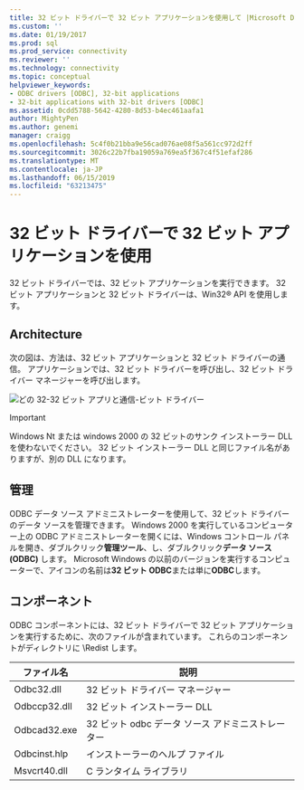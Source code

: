 ```yaml
---
title: 32 ビット ドライバーで 32 ビット アプリケーションを使用して |Microsoft Docs
ms.custom: ''
ms.date: 01/19/2017
ms.prod: sql
ms.prod_service: connectivity
ms.reviewer: ''
ms.technology: connectivity
ms.topic: conceptual
helpviewer_keywords:
- ODBC drivers [ODBC], 32-bit applications
- 32-bit applications with 32-bit drivers [ODBC]
ms.assetid: 0cdd5788-5642-4280-8d53-b4ec461aafa1
author: MightyPen
ms.author: genemi
manager: craigg
ms.openlocfilehash: 5c4f0b21bba9e56cad076ae08f5a561cc972d2ff
ms.sourcegitcommit: 3026c22b7fba19059a769ea5f367c4f51efaf286
ms.translationtype: MT
ms.contentlocale: ja-JP
ms.lasthandoff: 06/15/2019
ms.locfileid: "63213475"
---
```

# <a name="using-32-bit-applications-with-32-bit-drivers"></a>32 ビット ドライバーで 32 ビット アプリケーションを使用
32 ビット ドライバーでは、32 ビット アプリケーションを実行できます。 32 ビット アプリケーションと 32 ビット ドライバーは、Win32® API を使用します。  
  
## <a name="architecture"></a>Architecture  
 次の図は、方法は、32 ビット アプリケーションと 32 ビット ドライバーの通信。 アプリケーションでは、32 ビット ドライバーを呼び出し、32 ビット ドライバー マネージャーを呼び出します。  
  
 ![どの 32&#45;32 ビット アプリと通信&#45;ビット ドライバー](../../odbc/microsoft/media/sdka6.gif "sdka6")  
  
> [!IMPORTANT]  
>  Windows Nt または windows 2000 の 32 ビットのサンク インストーラー DLL を使わないでください。 32 ビット インストーラー DLL と同じファイル名がありますが、別の DLL になります。  
  
## <a name="administration"></a>管理  
 ODBC データ ソース アドミニストレーターを使用して、32 ビット ドライバーのデータ ソースを管理できます。 Windows 2000 を実行しているコンピューター上の ODBC アドミニストレーターを開くには、Windows コントロール パネルを開き、ダブルクリック**管理ツール**、し、ダブルクリック**データ ソース (ODBC)** します。 Microsoft Windows の以前のバージョンを実行するコンピューターで、アイコンの名前は**32 ビット ODBC**または単に**ODBC**します。  
  
## <a name="components"></a>コンポーネント  
 ODBC コンポーネントには、32 ビット ドライバーで 32 ビット アプリケーションを実行するために、次のファイルが含まれています。 これらのコンポーネントがディレクトリに \Redist します。  
  
|ファイル名|説明|  
|---------------|-----------------|  
|Odbc32.dll|32 ビット ドライバー マネージャー|  
|Odbccp32.dll|32 ビット インストーラー DLL|  
|Odbcad32.exe|32 ビット odbc データ ソース アドミニストレーター|  
|Odbcinst.hlp|インストーラーのヘルプ ファイル|  
|Msvcrt40.dll|C ランタイム ライブラリ|
